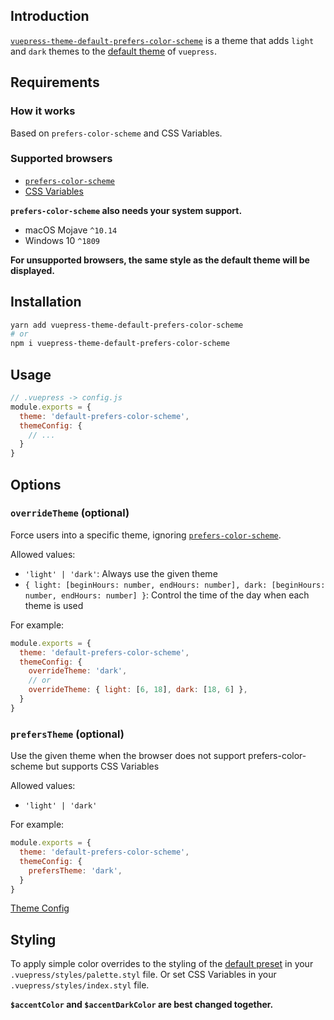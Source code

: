 ## Introduction

[`vuepress-theme-default-prefers-color-scheme`](https://github.com/tolking/vuepress-theme-default-prefers-color-scheme) is a theme that adds `light` and `dark` themes to the [default theme](https://vuepress.vuejs.org/theme/default-theme-config.html) of `vuepress`.

## Requirements

### How it works

Based on `prefers-color-scheme` and CSS Variables.

### Supported browsers

- [`prefers-color-scheme`](https://www.caniuse.com/#search=prefers-color-scheme)
- [CSS Variables](https://www.caniuse.com/#search=CSS%20Variables)

**`prefers-color-scheme` also needs your system support.**

- macOS Mojave `^10.14`
- Windows 10 `^1809`

**For unsupported browsers, the same style as the default theme will be displayed.**

## Installation

``` sh
yarn add vuepress-theme-default-prefers-color-scheme
# or
npm i vuepress-theme-default-prefers-color-scheme
```

## Usage

``` js {3}
// .vuepress -> config.js
module.exports = {
  theme: 'default-prefers-color-scheme',
  themeConfig: {
    // ...
  }
}
```

## Options

### `overrideTheme` (optional)

Force users into a specific theme, ignoring [`prefers-color-scheme`](https://developer.mozilla.org/en-US/docs/Web/CSS/@media/prefers-color-scheme).

Allowed values:

- `'light' | 'dark'`: Always use the given theme
- `{ light: [beginHours: number, endHours: number], dark: [beginHours: number, endHours: number] }`: Control the time of the day when each theme is used

For example:

``` js
module.exports = {
  theme: 'default-prefers-color-scheme',
  themeConfig: {
    overrideTheme: 'dark',
    // or
    overrideTheme: { light: [6, 18], dark: [18, 6] },
  }
}
```

### `prefersTheme` (optional)

Use the given theme when the browser does not support prefers-color-scheme but supports CSS Variables

Allowed values:

- `'light' | 'dark'`

For example:

``` js
module.exports = {
  theme: 'default-prefers-color-scheme',
  themeConfig: {
    prefersTheme: 'dark',
  }
}
```

[Theme Config](https://vuepress.vuejs.org/theme/default-theme-config.html)

## Styling

To apply simple color overrides to the styling of the [default preset](https://github.com/tolking/vuepress-theme-default-prefers-color-scheme/blob/master/styles/palette.styl) in your `.vuepress/styles/palette.styl` file.
Or set CSS Variables in your `.vuepress/styles/index.styl` file.

**`$accentColor` and `$accentDarkColor` are best changed together.**
